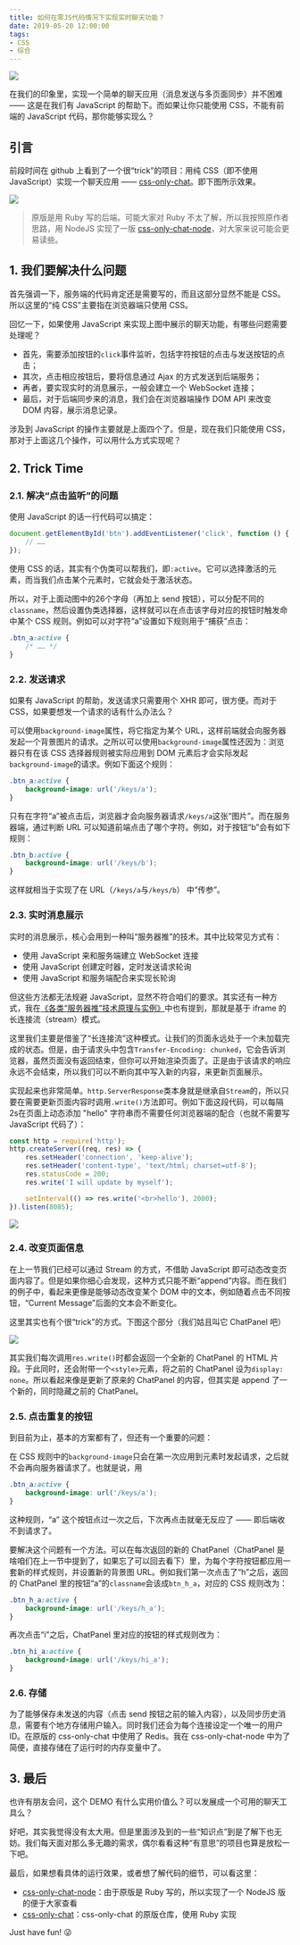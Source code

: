 ```yaml
---
title: 如何在零JS代码情况下实现实时聊天功能？
date: 2019-05-20 12:00:00
tags:
- CSS
- 综合
---
```


![](./img/css-chat.jpg)

在我们的印象里，实现一个简单的聊天应用（消息发送与多页面同步）并不困难 —— 这是在我们有 JavaScript 的帮助下。而如果让你只能使用 CSS，不能有前端的 JavaScript 代码，那你能够实现么？

<!-- more -->

## 引言

前段时间在 github 上看到了一个很“trick”的项目：用纯 CSS（即不使用 JavaScript）实现一个聊天应用 —— [css-only-chat](https://github.com/kkuchta/css-only-chat)。即下图所示效果。

![](/img/css-only-chat/16ad56d29a8af1c6.gif)

> 原版是用 Ruby 写的后端。可能大家对 Ruby 不太了解，所以我按照原作者思路，用 NodeJS 实现了一版 [css-only-chat-node](https://github.com/alienzhou/css-only-chat-node)，对大家来说可能会更易读些。

## 1. 我们要解决什么问题

首先强调一下，服务端的代码肯定还是需要写的，而且这部分显然不能是 CSS。所以这里的“纯 CSS”主要指在浏览器端只使用 CSS。

回忆一下，如果使用 JavaScript 来实现上图中展示的聊天功能，有哪些问题需要处理呢？

- 首先，需要添加按钮的`click`事件监听，包括字符按钮的点击与发送按钮的点击；
- 其次，点击相应按钮后，要将信息通过 Ajax 的方式发送到后端服务；
- 再者，要实现实时的消息展示，一般会建立一个 WebSocket 连接；
- 最后，对于后端同步来的消息，我们会在浏览器端操作 DOM API 来改变 DOM 内容，展示消息记录。

涉及到 JavaScript 的操作主要就是上面四个了。但是，现在我们只能使用 CSS，那对于上面这几个操作，可以用什么方式实现呢？

## 2. Trick Time

### 2.1. 解决“点击监听”的问题

使用 JavaScript 的话一行代码可以搞定：

```JavaScript
document.getElementById('btn').addEventListener('click', function () {
    // ……
});
```

使用 CSS 的话，其实有个伪类可以帮我们，即`:active`。它可以选择激活的元素，而当我们点击某个元素时，它就会处于激活状态。

所以，对于上面动图中的26个字母（再加上 send 按钮），可以分配不同的`classname`，然后设置伪类选择器，这样就可以在点击该字母对应的按钮时触发命中某个 CSS 规则。例如可以对字符“a”设置如下规则用于“捕获”点击：

```CSS
.btn_a:active {
    /* …… */ 
}
```

### 2.2. 发送请求

如果有 JavaScript 的帮助，发送请求只需要用个 XHR 即可，很方便。而对于 CSS，如果要想发一个请求的话有什么办法么？

可以使用`background-image`属性，将它指定为某个 URL，这样前端就会向服务器发起一个背景图片的请求。之所以可以使用`background-image`属性还因为：浏览器只有在该 CSS 选择器规则被实际应用到 DOM 元素后才会实际发起`background-image`的请求。例如下面这个规则：

```CSS
.btn_a:active {
    background-image: url('/keys/a');
}
```

只有在字符“a”被点击后，浏览器才会向服务器请求`/keys/a`这张“图片”。而在服务器端，通过判断 URL 可以知道前端点击了哪个字符。例如，对于按钮“b”会有如下规则：

```CSS
.btn_b:active {
    background-image: url('/keys/b');
}
```

这样就相当于实现了在 URL（`/keys/a`与`/keys/b`） 中“传参”。 

### 2.3. 实时消息展示

实时的消息展示，核心会用到一种叫“服务器推”的技术。其中比较常见方式有：

- 使用 JavaScript 来和服务端建立 WebSocket 连接
- 使用 JavaScript 创建定时器，定时发送请求轮询
- 使用 JavaScript 和服务端配合来实现长轮询

但这些方法都无法规避 JavaScript，显然不符合咱们的要求。其实还有一种方式，我在[《各类“服务器推”技术原理与实例》](/2018/06/08/server-push-methods/)中也有提到，那就是基于 iframe 的长连接流（stream）模式。

这里我们主要是借鉴了“长连接流”这种模式。让我们的页面永远处于一个未加载完成的状态。但是，由于请求头中包含`Transfer-Encoding: chunked`，它会告诉浏览器，虽然页面没有返回结束，但你可以开始渲染页面了。正是由于该请求的响应永远不会结束，所以我们可以不断向其中写入新的内容，来更新页面展示。

实现起来也非常简单。`http.ServerResponse`类本身就是继承自`Stream`的，所以只要在需要更新页面内容时调用`.write()`方法即可。例如下面这段代码，可以每隔2s在页面上动态添加 "hello" 字符串而不需要任何浏览器端的配合（也就不需要写 JavaScript 代码了）：

```JavaScript
const http = require('http');
http.createServer((req, res) => {
    res.setHeader('connection', 'keep-alive');
    res.setHeader('content-type', 'text/html; charset=utf-8');
    res.statusCode = 200;
    res.write('I will update by myself');

    setInterval(() => res.write('<br>hello'), 2000);
}).listen(8085);
```

![](/img/css-only-chat/16ad547da08e7d73.gif)

### 2.4. 改变页面信息

在上一节我们已经可以通过 Stream 的方式，不借助 JavaScript 即可动态改变页面内容了。但是如果你细心会发现，这种方式只能不断“append”内容。而在我们的例子中，看起来更像是能够动态改变某个 DOM 中的文本，例如随着点击不同按钮，“Current Message”后面的文本会不断变化。

这里其实也有个很“trick”的方式。下图这个部分（我们姑且叫它 ChatPanel 吧）

![](/img/css-only-chat/16ad543f357344b1.png)

其实我们每次调用`res.write()`时都会返回一个全新的 ChatPanel 的 HTML 片段。于此同时，还会附带一个`<style>`元素，将之前的 ChatPanel 设为`display: none`。所以看起来像是更新了原来的 ChatPanel 的内容，但其实是 append 了一个新的，同时隐藏之前的 ChatPanel。

### 2.5. 点击重复的按钮

到目前为止，基本的方案都有了，但还有一个重要的问题：

在 CSS 规则中的`background-image`只会在第一次应用到元素时发起请求，之后就不会再向服务器请求了。也就是说，用

```CSS
.btn_a:active {
    background-image: url('/keys/a');
}
```

这种规则，“a” 这个按钮点过一次之后，下次再点击就毫无反应了 —— 即后端收不到请求了。

要解决这个问题有一个方法。可以在每次返回的新的 ChatPanel（ChatPanel 是啥咱们在上一节中提到了，如果忘了可以回去看下）里，为每个字符按钮都应用一套新的样式规则，并设置新的背景图 URL。例如我们第一次点击了“h”之后，返回的 ChatPanel 里的按钮“a”的`classname`会该成`btn_h_a`，对应的 CSS 规则改为：

```CSS
.btn_h_a:active {
    background-image: url('/keys/h_a');
}
```

再次点击“i”之后，ChatPanel 里对应的按钮的样式规则改为：

```CSS
.btn_hi_a:active {
    background-image: url('/keys/hi_a');
}
```

### 2.6. 存储

为了能够保存未发送的内容（点击 send 按钮之前的输入内容），以及同步历史消息，需要有个地方存储用户输入。同时我们还会为每个连接设定一个唯一的用户 ID。在原版的 css-only-chat 中使用了 Redis。我在 css-only-chat-node 中为了简便，直接存储在了运行时的内存变量中了。

## 3. 最后

也许有朋友会问，这个 DEMO 有什么实用价值么？可以发展成一个可用的聊天工具么？

好吧，其实我觉得没有太大用。但是里面涉及到的一些“知识点”到是了解下也无妨。我们每天面对那么多无趣的需求，偶尔看看这种“有意思”的项目也算是放松一下吧。

最后，如果想看具体的运行效果，或者想了解代码的细节，可以看这里：

- [css-only-chat-node](https://github.com/alienzhou/css-only-chat-node)：由于原版是 Ruby 写的，所以实现了一个 NodeJS 版的便于大家查看
- [css-only-chat](https://github.com/kkuchta/css-only-chat)：css-only-chat 的原版仓库，使用 Ruby 实现

Just have fun! 😜